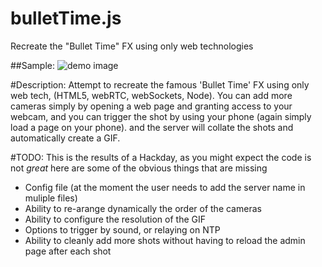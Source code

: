 # bulletTime.js
Recreate the "Bullet Time" FX using only web technologies

##Sample:
![demo image](https://raw.githubusercontent.com/tregoning/bulletTime.js/master/client/img/demo.gif)

#Description:
Attempt to recreate the famous 'Bullet Time' FX using only web tech, (HTML5, webRTC, webSockets, Node). You can add more cameras simply by opening a web page and granting access to your webcam, and you can trigger the shot by using your phone (again simply load a page on your phone). and the server will collate the shots and automatically create a GIF.

#TODO:
This is the results of a Hackday, as you might expect the code is not *great* here are some of the obvious things that are missing

* Config file (at the moment the user needs to add the server name in muliple files)
* Ability to re-arange dynamically the order of the cameras
* Ability to configure the resolution of the GIF
* Options to trigger by sound, or relaying on NTP
* Ability to cleanly add more shots without having to reload the admin page after each shot
